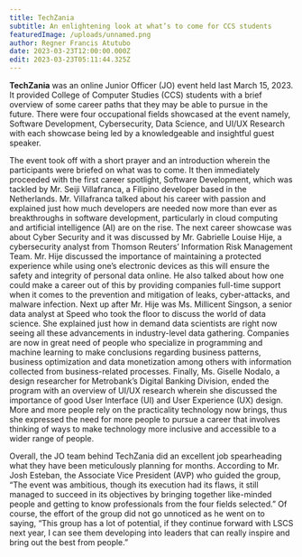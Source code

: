 ```yaml
---
title: TechZania
subtitle: An enlightening look at what’s to come for CCS students
featuredImage: /uploads/unnamed.png
author: Regner Francis Atutubo
date: 2023-03-23T12:00:00.000Z
edit: 2023-03-23T05:11:44.325Z
---
```

**TechZania** was an online Junior Officer (JO) event held last March 15, 2023. It  provided College of Computer Studies (CCS) students with a brief overview of some career paths that they may be able to pursue in the future. There were four occupational fields showcased at the event namely, Software Development, Cybersecurity, Data Science, and UI/UX Research with each showcase being led by a knowledgeable and insightful guest speaker.

The event took off with a short prayer and an introduction wherein the participants were briefed on what was to come. It then immediately proceeded with the first career spotlight, Software Development, which was tackled by Mr. Seiji Villafranca, a Filipino developer based in the Netherlands. Mr. Villafranca talked about his career with passion and explained just how much developers are needed now more than ever as breakthroughs in software development, particularly in cloud computing and artificial intelligence (AI) are on the rise. 
The next career showcase was about Cyber Security and it was discussed by Mr. Gabrielle Louise Hije, a cybersecurity analyst from Thomson Reuters’ Information Risk Management Team. Mr. Hije discussed the importance of maintaining a protected experience while using one’s electronic devices as this will ensure the safety and integrity of personal data online. He also talked about how one could make a career out of this by providing companies full-time support when it comes to the prevention and mitigation of leaks, cyber-attacks, and malware infection.
Next up after Mr. Hije was Ms. Millicent Singson, a senior data analyst at Speed who took the floor to discuss the world of data science. She explained just how in demand data scientists are right now seeing all these advancements in industry-level data gathering. Companies are now in great need of people who specialize in programming and machine learning to make conclusions regarding business patterns, business optimization and data monetization among others with information collected from business-related processes.
Finally, Ms. Giselle Nodalo, a design researcher for Metrobank’s Digital Banking Division, ended the program with an overview of UI/UX research wherein she discussed the importance of good User Interface (UI) and User Experience (UX) design. More and more people rely on the practicality technology now brings, thus she expressed the need for more people to pursue a career that involves thinking of ways to make technology more inclusive and accessible to a wider range of people.

Overall, the JO team behind TechZania did an excellent job spearheading what they have been meticulously planning for months. According to Mr. Josh Esteban, the Associate Vice President (AVP) who guided the group, “The event was ambitious, though its execution had its flaws, it still managed to succeed in its objectives by bringing together like-minded people and getting to know professionals from the four fields selected.” Of course, the effort of the group did not go unnoticed as he went on to saying, “This group has a lot of potential, if they continue forward with LSCS next year, I can see them developing into leaders that can really inspire and bring out the best from people.”
